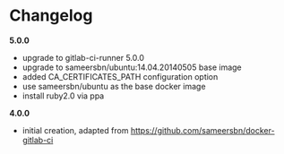 # Changelog

**5.0.0**
- upgrade to gitlab-ci-runner 5.0.0
- upgrade to sameersbn/ubuntu:14.04.20140505 base image
- added CA_CERTIFICATES_PATH configuration option
- use sameersbn/ubuntu as the base docker image
- install ruby2.0 via ppa

**4.0.0**
 - initial creation, adapted from https://github.com/sameersbn/docker-gitlab-ci
